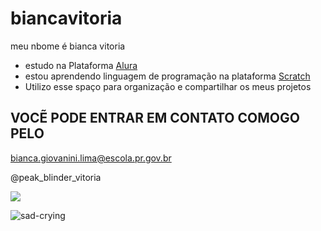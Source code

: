 # biancavitoria

meu nbome é bianca vitoria
- estudo na Plataforma [Alura](https://www.alura.com.br/)
- estou aprendendo linguagem de programação na plataforma [Scratch](https://scratch.mit.edu/)
- Utilizo esse spaço para organização e compartilhar os meus projetos

## VOCẼ PODE ENTRAR EM CONTATO COMOGO PELO


bianca.giovanini.lima@escola.pr.gov.br


@peak_blinder_vitoria

![](https://.tenor.com/Eibw8F4VJUkAAAAC/joke-jk.gif)

 ![sad-crying](https://github.com/biancalima2009/biancavitoria/assets/161849512/0d2957b0-3ea5-40ad-80df-42e97a7b7c9d)

